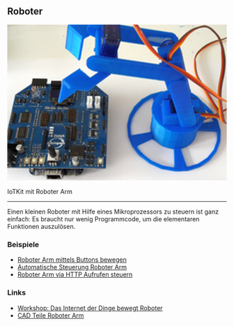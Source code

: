 Roboter
-------

![](../images/iotkitrobot.png)

IoTKit mit Roboter Arm

- - -

Einen kleinen Roboter mit Hilfe eines Mikroprozessors zu steuern ist ganz einfach: Es braucht nur wenig Programmcode, um die elementaren Funktionen auszulösen. 

### Beispiele

* [Roboter Arm mittels Buttons bewegen](RoboterButton/)
* [Automatische Steuerung Roboter Arm](Roboter/)
* [Roboter Arm via HTTP Aufrufen steuern](RoboterRPC/)

### Links

* [Workshop: Das Internet der Dinge bewegt Roboter](http://iotkit.mc-b.ch/2016-06-04-IoTRoboter/)
* [CAD Teile Roboter Arm](https://github.com/mc-b/iotkitrobot)